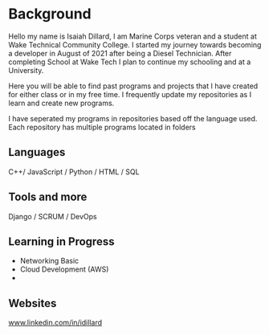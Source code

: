 # Background

Hello my name is Isaiah Dillard,
  I am Marine Corps veteran and a student at Wake Technical Community College. I started my journey towards becoming a developer in August of 2021 after being a Diesel Technician. After completing School at Wake Tech I plan to continue my schooling and at a University.
  
 Here you will be able to find past programs and projects that I have created for either class or in my free time. I frequently update my repositories as I learn and create new programs. 
 
 I have seperated my programs in repositories based off the language used.
 Each repository has multiple programs located in folders 

## Languages
 C++/ JavaScript / Python / HTML / SQL

## Tools and more
Django / SCRUM / DevOps

## Learning in Progress
- Networking Basic
- Cloud Development (AWS)
- 

## Websites
www.linkedin.com/in/idillard
